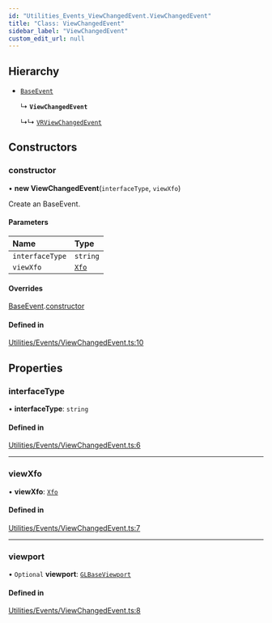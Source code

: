 ```yaml
---
id: "Utilities_Events_ViewChangedEvent.ViewChangedEvent"
title: "Class: ViewChangedEvent"
sidebar_label: "ViewChangedEvent"
custom_edit_url: null
---
```




## Hierarchy

- [`BaseEvent`](../Utilities_BaseEvent.BaseEvent)

  ↳ **`ViewChangedEvent`**

  ↳↳ [`VRViewChangedEvent`](Utilities_Events_VRViewChangedEvent.VRViewChangedEvent)

## Constructors

### constructor

• **new ViewChangedEvent**(`interfaceType`, `viewXfo`)

Create an BaseEvent.

#### Parameters

| Name | Type |
| :------ | :------ |
| `interfaceType` | `string` |
| `viewXfo` | [`Xfo`](../../Math/Math_Xfo.Xfo) |

#### Overrides

[BaseEvent](../Utilities_BaseEvent.BaseEvent).[constructor](../Utilities_BaseEvent.BaseEvent#constructor)

#### Defined in

[Utilities/Events/ViewChangedEvent.ts:10](https://github.com/ZeaInc/zea-engine/blob/f5f8fb8b9/src/Utilities/Events/ViewChangedEvent.ts#L10)

## Properties

### interfaceType

• **interfaceType**: `string`

#### Defined in

[Utilities/Events/ViewChangedEvent.ts:6](https://github.com/ZeaInc/zea-engine/blob/f5f8fb8b9/src/Utilities/Events/ViewChangedEvent.ts#L6)

___

### viewXfo

• **viewXfo**: [`Xfo`](../../Math/Math_Xfo.Xfo)

#### Defined in

[Utilities/Events/ViewChangedEvent.ts:7](https://github.com/ZeaInc/zea-engine/blob/f5f8fb8b9/src/Utilities/Events/ViewChangedEvent.ts#L7)

___

### viewport

• `Optional` **viewport**: [`GLBaseViewport`](../../Renderer/Renderer_GLBaseViewport.GLBaseViewport)

#### Defined in

[Utilities/Events/ViewChangedEvent.ts:8](https://github.com/ZeaInc/zea-engine/blob/f5f8fb8b9/src/Utilities/Events/ViewChangedEvent.ts#L8)

